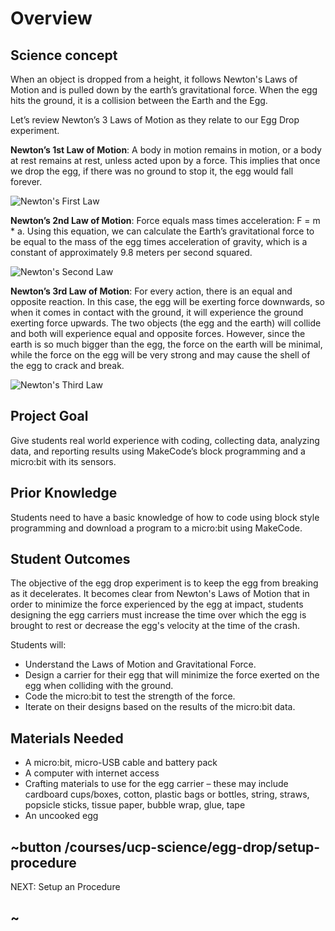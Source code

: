 # Overview

## Science concept

When an object is dropped from a height, it follows Newton's Laws of Motion and is pulled down by the earth’s gravitational force. When the egg hits the ground, it is a collision between the Earth and the Egg.

Let’s review Newton’s 3 Laws of Motion as they relate to our Egg Drop experiment.

**Newton’s 1st Law of Motion**: A body in motion remains in motion, or a body at rest remains at rest, unless acted upon by a force. This implies that once we drop the egg, if there was no ground to stop it, the egg would fall forever.

![Newton's First Law](/static/courses/ucp-science/egg-drop/newton-1st-law.png)

**Newton’s 2nd Law of Motion**: Force equals mass times acceleration: F = m * a. Using this equation, we can calculate the Earth’s gravitational force to be equal to the mass of the egg times acceleration of gravity, which is a constant of approximately 9.8 meters per second squared.

![Newton's Second Law](/static/courses/ucp-science/egg-drop/newton-2nd-law.png)

**Newton’s 3rd Law of Motion**: For every action, there is an equal and opposite reaction. In this case, the egg will be exerting force downwards, so when it comes in contact with the ground, it will experience the ground exerting force upwards. The two objects (the egg and the earth) will collide and both will experience equal and opposite forces. However, since the earth is so much bigger than the egg, the force on the earth will be minimal, while the force on the egg will be very strong and may cause the shell of the egg to crack and break.

![Newton's Third Law](/static/courses/ucp-science/egg-drop/newton-3rd-law.png)

## Project Goal

Give students real world experience with coding, collecting data, analyzing data, and reporting results using MakeCode’s block programming and a micro:bit with its sensors.

## Prior Knowledge

Students need to have a basic knowledge of how to code using block style programming and download a program to a micro:bit using MakeCode.

## Student Outcomes

The objective of the egg drop experiment is to keep the egg from breaking as it decelerates. It becomes clear from Newton's Laws of Motion that in order to minimize the force experienced by the egg at impact, students designing the egg carriers must increase the time over which the egg is brought to rest or decrease the egg's velocity at the time of the crash.

Students will:

* Understand the Laws of Motion and Gravitational Force.
* Design a carrier for their egg that will minimize the force exerted on the egg when colliding with the ground.
* Code the micro:bit to test the strength of the force.
* Iterate on their designs based on the results of the micro:bit data.

## Materials Needed

* A micro:bit, micro-USB cable and battery pack
* A computer with internet access
* Crafting materials to use for the egg carrier – these may include cardboard cups/boxes, cotton, plastic bags or bottles, string, straws, popsicle sticks, tissue paper, bubble wrap, glue, tape
* An uncooked egg

## ~button /courses/ucp-science/egg-drop/setup-procedure
NEXT: Setup an Procedure
## ~